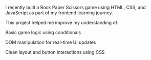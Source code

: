 I recently built a Rock Paper Scissors game using HTML, CSS, and JavaScript as part of my frontend learning journey.

This project helped me improve my understanding of:

Basic game logic using conditionals

DOM manipulation for real-time UI updates

Clean layout and button interactions using CSS
